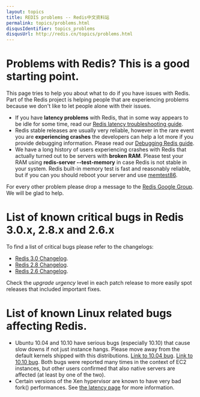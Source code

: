 ```yaml
---
layout: topics
title: REDIS problems -- Redis中文资料站
permalink: topics/problems.html
disqusIdentifier: topics_problems
disqusUrl: http://redis.cn/topics/problems.html
---
```


Problems with Redis? This is a good starting point.
===

This page tries to help you about what to do if you have issues with Redis. Part of the Redis project is helping people that are experiencing problems because we don't like to let people alone with their issues.

* If you have **latency problems** with Redis, that in some way appears to be idle for some time, read our [Redis latency troubleshooting guide](/topics/latency).
* Redis stable releases are usually very reliable, however in the rare event you are **experiencing crashes** the developers can help a lot more if you provide debugging information. Please read our [Debugging Redis guide](/topics/debugging).
* We have a long history of users experiencing crashes with Redis that actually turned out to be servers with **broken RAM**. Please test your RAM using **redis-server --test-memory** in case Redis is not stable in your system. Redis built-in memory test is fast and reasonably reliable, but if you can you should reboot your server and use [memtest86](http://memtest86.com).

For every other problem please drop a message to the [Redis Google Group](http://groups.google.com/group/redis-db). We will be glad to help.

List of known critical bugs in Redis 3.0.x, 2.8.x and 2.6.x
===

To find a list of critical bugs please refer to the changelogs:

* [Redis 3.0 Changelog](https://raw.githubusercontent.com/antirez/redis/3.0/00-RELEASENOTES).
* [Redis 2.8 Changelog](https://raw.githubusercontent.com/antirez/redis/2.8/00-RELEASENOTES).
* [Redis 2.6 Changelog](https://raw.githubusercontent.com/antirez/redis/2.6/00-RELEASENOTES).

Check the *upgrade urgency* level in each patch release to more easily spot
releases that included important fixes.

List of known Linux related bugs affecting Redis.
===

* Ubuntu 10.04 and 10.10 have serious bugs (especially 10.10) that cause slow downs if not just instance hangs. Please move away from the default kernels shipped with this distributions. [Link to 10.04 bug](https://silverline.librato.com/blog/main/EC2_Users_Should_be_Cautious_When_Booting_Ubuntu_10_04_AMIs). [Link to 10.10 bug](https://bugs.launchpad.net/ubuntu/+source/linux/+bug/666211). Both bugs were reported many times in the context of EC2 instances, but other users confirmed that also native servers are affected (at least by one of the two).
* Certain versions of the Xen hypervisor are known to have very bad fork() performances. See [the latency page](/topics/latency) for more information.
